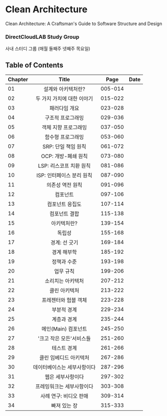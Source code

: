 # Clean Architecture
Clean Architecture: A Craftsman's Guide to Software Structure and Design

### DirectCloudLAB Study Group
사내 스터디 그룹 (매월 둘째주 넷째주 목요일)

## Table of Contents

| Chapter |      Title       |  Page   | Date |
|-----|:----------------:|:-------:|:----:|
| 01  |    설계와 아키텍처란?    | 005-014 |      |
| 02  | 두 가지 가치에 대한 이야기  | 015-022 ||
| 03  |     패러다임 개요      | 023-028 ||
| 04  |    구조적 프로그래밍     | 029-036 ||
| 05  |   객체 지향 프로그래밍    | 037-050 ||
| 06  |    함수형 프로그래밍     | 053-060 ||
| 07  |  SRP: 단일 책임 원칙   | 061-072 ||
| 08  |  OCP: 개방-폐쇄 원칙   | 073-080 ||
| 09  | LSP: 리스코프 치환 원칙  | 081-086 ||
| 10  | ISP: 인터페이스 분리 원칙 | 087-090 ||
| 11  |    의존성 역전 원칙     | 091-096 ||
| 12  |       컴포넌트       | 097-106 ||
| 13  |     컴포넌트 응집도     | 107-114 ||
| 14  |     컴포넌트 결합      | 115-138 ||
| 15  |      아키텍처란?      | 139-154 ||
| 16  |       독립성        | 155-168 ||
| 17  |     경계: 선 긋기     | 169-184 ||
| 18  |      경계 해부학      | 185-192 ||
| 19  |      정책과 수준      | 193-198 ||
| 20  |      업무 규칙       | 199-206 ||
| 21  |    소리치는 아키텍처     | 207-212 ||
| 22  |     클린 아키텍처      | 213-222 ||
| 23  |   프레젠터와 험블 객체    | 223-228 ||
| 24  |      부분적 경계      | 229-234 ||
| 25  |      계층과 경계      | 235-244 ||
| 26  |  메인(Main) 컴포넌트   | 245-250 ||
| 27  |  '크고 작은 모든'서비스들  | 251-260 ||
| 28  |      테스트 경계      | 261-266 ||
| 29  |   클린 임베디드 아키텍처   | 267-286 ||
| 30  |  데이터베이스는 세부사항이다  | 287-296 ||
| 31  |    웹은 세부사항이다     | 297-302 ||
| 32  |  프레밍워크는 세부사항이다   | 303-308 ||
| 33  |  사례 연구: 비디오 판매   | 309-314 ||
| 34  |     빠져 있는 장      | 315-333 ||
